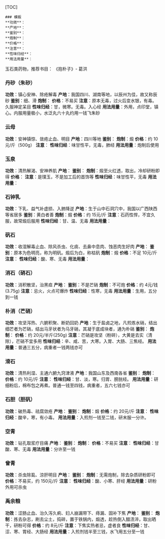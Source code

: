 [TOC]



```
### 模板
**功效**：
**产地**：
**鉴别**：
**炮制**：
**价格**：
**注意**：
**性味归经**：
**用法用量**：
```



玉石类药物，推荐书目：
《抱朴子》- 葛洪



### 丹砂（朱砂）

**功效**：镇心安神、除疮解毒
**产地**：我国四川、湖南等地，以辰州为佳，故又称辰砂
**鉴别**：细、滑
**炮制**：
**价格**：不易买
**注意**：原本无毒，过火后变水银，有毒。久服神定呆目
**性味归经**：甘，微寒。无毒。入心经
**用法用量**：外用，点印堂，镇心。内服用量极小，水泛丸六十丸约用一钱飞朱砂



### 云母

**功效**：安神镇惊、敛疮止血、明目
**产地**：四川等地
**鉴别**：
**炮制**：煅
**价格**：约 10元/斤（500g）
**注意**：
**性味归经**：味甘性平，无毒，肺经
**用法用量**：炮制后使用



### 玉泉
**功效**：清热解渴、安神养肌
**产地**：
**鉴别**：
**炮制**：煅至火红透，取出，冷却研粉即得
**价格**：
**注意**：是璞玉，不是加工后的首饰等
**性味归经**：味甘性平，无毒
**用法用量**：



### 石钟乳
**功效**：下乳、益气补虚损、入肺降逆
**产地**：生于山中石洞穴中，我国以广西陕西等省居多
**鉴别**：黄白者善
**炮制**：煅
**价格**：约 15元/斤
**注意**：石药性悍，不宜久服，故常煅后服用
**性味归经**：甘、温、无毒
**用法用量**：



### 矾石
**功效**：收湿解毒止血、除风杀虫、化痰、去鼻中息肉、蚀恶肉生好肉
**产地**：
**鉴别**：原本为色明亮，称为明矾。煅后为白，称枯矾
**炮制**：煅
**价格**：不足 10元/斤
**注意**：
**性味归经**：酸、寒、无毒
**用法用量**：



### 消石（硝石）
**功效**：消积散坚，治黑疸
**产地**：
**鉴别**：不是芒硝
**炮制**：不可炮
**价格**：约 4元/钱(3.75g)
**注意**：忌火，火点可爆炸
**性味归经**：性寒，无毒
**用法用量**：生用，五分到一钱



### 朴消（芒硝）
**功效**：攻坚泻热、六腑积聚、断奶回奶
**产地**：生于盐卤之地，凡煎炼水硝，结出细芒者为芒硝，结出马牙状者为马牙硝，其凝于底成块者，通为朴硝
**鉴别**：
**炮制**：
**价格**：约 20元/半斤(250g)
**注意**：芒硝是攻坚（粉碎），大黄是去实（清除），芒硝不宜多用
**性味归经**：辛、咸、苦，大寒。入胃、大肠、三焦经。
**用法用量**：普通三五分，病重者一钱两钱亦可



### 滑石
**功效**：清热利湿、主通六腑九窍津液
**产地**：我国山东及西南各省
**鉴别**：
**炮制**：
**价格**：约 10元/斤
**注意**：
**性味归经**：甘、淡，寒。归胃、膀胱经。
**用法用量**：研细粉后，棉布包之再煮。普通一钱至四钱，病重者，五六七钱亦可



### 石胆（胆矾）
**功效**：破热毒、祛腐敛疮
**产地**：
**鉴别**：
**炮制**：煅
**价格**：约 20元/斤
**注意**：
**性味归经**：酸辛，寒，有小毒。
**用法用量**：入煎剂一钱至二钱，研末服一分许。



### 空青
**功效**：钻孔取浆疗目痛
**产地**：
**鉴别**：
**炮制**：
**价格**：不易买
**注意**：
**性味归经**：甘酸、寒、无毒
**用法用量**：分许至一钱



### 曾青
**功效**：杀虫除虱、涼肝明目
**产地**：
**鉴别**：
**炮制**：无需炮制，除去杂质研粉即可
**价格**：不易买，约 150元/斤
**注意**：
**性味归经**：酸、小寒、肝经
**用法用量**：研粉外用可杀虫



### 禹余粮
**功效**：涩肠止血、治久泻久痢、妇人崩漏带下、痔漏、固补下焦
**产地**：
**鉴别**：
**炮制**：拣去杂志，刷去尘土，捣碎，置于铁锅内，煅透，趁热倒入醋渍淬，取出晒干，研粉可得
**价格**：约 8元/斤
**注意**：下焦实热者忌，虚者良
**性味归经**：甘、涩、寒、胃经、大肠经
**用法用量**：入煎剂钱半至三钱，水飞用五分至一钱